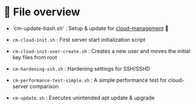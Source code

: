 # 📂 File overview

- 'cm-update-bash.sh'             : Setup & update for [cloud-management](https://github.com/mjst-internals/cloud-management/) 🥳

- `cm-cloud-init.sh`              : First server start initialization script
- `cm-cloud-init-user-create.sh`  : Creates a new user and moves the initial key files from root
- `cm-hardening-ssh.sh`           : Hardening settings for SSH/SSHD
- `cm-performance-test-simple.sh` : A simple performance test for cloud-server comparison
- `cm-update.sh`                  : Executes unintended apt update & upgrade
